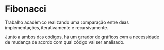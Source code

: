 # Fibonacci
Trabalho acadêmico realizando uma comparação entre duas implementações, iterativamente e recursivamente.

Junto a ambos dos códigos, há um gerador de gráficos com a necessidade de mudança de acordo com qual código vai ser analisado.
